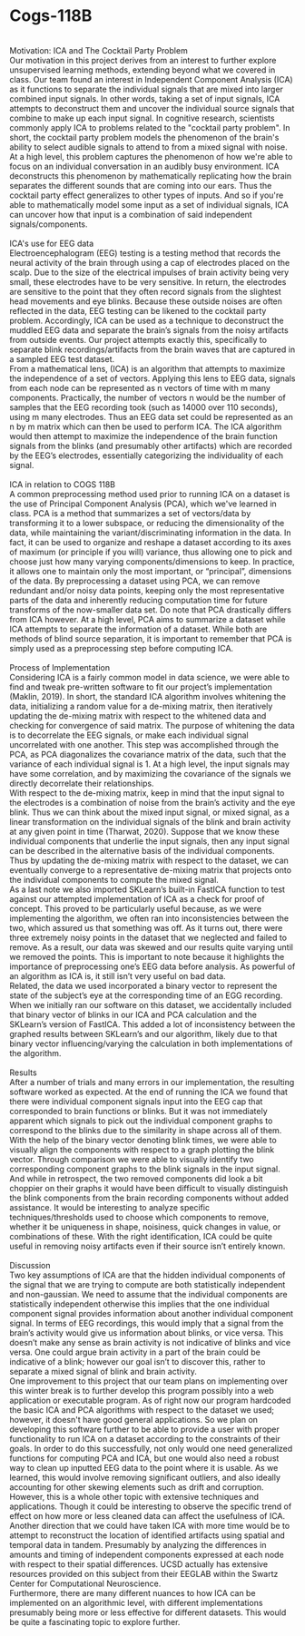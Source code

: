 # Cogs-118B<br>
<br>
Motivation: ICA and The Cocktail Party Problem <br>
Our motivation in this project derives from an interest to further explore unsupervised learning methods, extending beyond what we covered in class. Our team found an interest in Independent Component Analysis (ICA) as it functions to separate the individual signals that are mixed into larger combined input signals. In other words, taking a set of input signals, ICA attempts to deconstruct them and uncover the individual source signals that combine to make up each input signal. 
In cognitive research, scientists commonly apply ICA to problems related to the "cocktail party problem". In short, the cocktail party problem models the phenomenon of the brain's ability to select audible signals to attend to from a mixed signal with noise. At a high level, this problem captures the phenomenon of how we're able to focus on an individual conversation in an audibly busy environment.  ICA deconstructs this phenomenon by mathematically replicating how the brain separates the different sounds that are coming into our ears. Thus the cocktail party effect generalizes to other types of inputs.  And so if you're able to mathematically model some input as a set of individual signals, ICA can uncover how that input is a combination of said independent signals/components. <br>
<br>
ICA's use for EEG data <br>
Electroencephalogram (EEG) testing is a testing method that records the neural activity of the brain through using a cap of electrodes placed on the scalp. Due to the size of the electrical impulses of brain activity being very small, these electrodes have to be very sensitive. In return, the electrodes are sensitive to the point that they often record signals from the slightest head movements and eye blinks. Because these outside noises are often reflected in the data, EEG testing can be likened to the cocktail party problem. Accordingly, ICA can be used as a technique to deconstruct the muddled EEG data and separate the brain’s signals from the noisy artifacts from outside events. Our project attempts exactly this, specifically to separate blink recordings/artifacts from the brain waves that are captured in a sampled EEG test dataset. <br>
From a mathematical lens, (ICA) is an algorithm that attempts to maximize the independence of a set of vectors. Applying this lens to EEG data, signals from each node can be represented as n vectors of time with m many components. Practically, the number of vectors n would be the number of samples that the EEG recording took (such as 14000 over 110 seconds), using m many electrodes. Thus an EEG data set could be represented as an n by m matrix which can then be used to perform ICA. The ICA algorithm would then attempt to maximize the independence of the brain function signals from the blinks (and presumably other artifacts) which are recorded by the EEG’s electrodes, essentially categorizing the individuality of each signal. <br>
<br>
ICA in relation to COGS 118B <br>
A common preprocessing method used prior to running ICA on a dataset is the use of Principal Component Analysis (PCA), which we've learned in class. PCA is a method that summarizes a set of vectors/data by transforming it to a lower subspace, or reducing the dimensionality of the data, while maintaining the variant/discriminating information in the data. In fact, it can be used to organize and reshape a dataset according to its axes of maximum (or principle if you will) variance, thus allowing one to pick and choose just how many varying components/dimensions to keep.  In practice, it allows one to maintain only the most important, or “principal”, dimensions of the data.  By preprocessing a dataset using PCA, we can remove redundant and/or noisy data points, keeping only the most representative parts of the data and inherently reducing computation time for future transforms of the now-smaller data set. Do note that PCA drastically differs from ICA however.  At a high level, PCA aims to summarize a dataset while ICA attempts to separate the information of a dataset. While both are methods of blind source separation, it is important to remember that PCA is simply used as a preprocessing step before computing ICA. <br>
<br>
Process of Implementation <br>
Considering ICA is a fairly common model in data science, we were able to find and tweak pre-written software to fit our project’s implementation (Maklin, 2019). In short, the standard ICA algorithm involves whitening the data, initializing a random value for a de-mixing matrix, then iteratively updating the de-mixing matrix with respect to the whitened data and checking for convergence of said matrix. The purpose of whitening the data is to decorrelate the EEG signals, or make each individual signal uncorrelated with one another. This step was accomplished through the PCA, as PCA diagonalizes the covariance matrix of the data, such that the variance of each individual signal is 1. At a high level, the input signals may have some correlation, and by maximizing the covariance of the signals we directly decorrelate their relationships. <br>
With respect to the de-mixing matrix, keep in mind that the input signal to the electrodes is a combination of noise from the brain’s activity and the eye blink. Thus we can think about the mixed input signal, or mixed signal, as a linear transformation on the individual signals of the blink and brain activity at any given point in time (Tharwat, 2020). Suppose that we know these individual components that underlie the input signals, then any input signal can be described in the alternative basis of the individual components. Thus by updating the de-mixing matrix with respect to the dataset, we can eventually converge to a representative de-mixing matrix that projects onto the individual components to compute the mixed signal. <br>
As a last note we also imported SKLearn’s built-in FastICA function to test against our attempted implementation of ICA as a check for proof of concept. This proved to be particularly useful because, as we were implementing the algorithm, we often ran into inconsistencies between the two, which assured us that something was off.  As it turns out, there were three extremely noisy points in the dataset that we neglected and failed to remove.  As a result, our data was skewed and our results quite varying until we removed the points.  This is important to note because it highlights the importance of preprocessing one’s EEG data before analysis.  As powerful of an algorithm as ICA is, it still isn’t very useful on bad data. <br>
Related, the data we used incorporated a binary vector to represent the state of the subject’s eye at the corresponding time of an EGG recording. When we initially ran our software on this dataset, we accidentally included that binary vector of blinks in our ICA and PCA calculation and the SKLearn’s version of FastICA. This added a lot of inconsistency between the graphed results between SKLearn’s and our algorithm, likely due to that binary vector influencing/varying the calculation in both implementations of the algorithm. <br>
<br>
Results <br>
	After a number of trials and many errors in our implementation, the resulting software worked as expected. At the end of running the ICA we found that there were individual component signals input into the EEG cap that corresponded to brain functions or blinks. But it was not immediately apparent which signals to pick out the individual component graphs to correspond to the blinks due to the similarity in shape across all of them. With the help of the binary vector denoting blink times, we were able to visually align the components with respect to a graph plotting the blink vector. Through comparison we were able to visually identify two corresponding component graphs to the blink signals in the input signal. And while in retrospect, the two removed components did look a bit choppier on their graphs it would have been difficult to visually distinguish the blink components from the brain recording components without added assistance.  It would be interesting to analyze specific techniques/thresholds used to choose which components to remove, whether it be uniqueness in shape, noisiness, quick changes in value, or combinations of these.  With the right identification, ICA could be quite useful in removing noisy artifacts even if their source isn’t entirely known. <br>
<br>
Discussion <br>
	Two key assumptions of ICA are that the hidden individual components of the signal that we are trying to compute are both statistically independent and non-gaussian. We need to assume that the individual components are statistically independent otherwise this implies that the one individual component signal provides information about another individual component signal. In terms of EEG recordings, this would imply that a signal from the brain’s activity would give us information about blinks, or vice versa. This doesn’t make any sense as brain activity is not indicative of blinks and vice versa. One could argue brain activity in a part of the brain could be indicative of a blink; however our goal isn’t to discover this, rather to separate a mixed signal of blink and brain activity. <br>
	One improvement to this project that our team plans on implementing over this winter break is to further develop this program possibly into a web application or executable program. As of right now our program hardcoded the basic ICA and PCA algorithms with respect to the dataset we used; however, it doesn't have good general applications. So we plan on developing this software further to be able to provide a user with proper functionality to run ICA on a dataset according to the constraints of their goals.  In order to do this successfully, not only would one need generalized functions for computing PCA and ICA, but one would also need a robust way to clean up inputted EEG data to the point where it is usable.  As we learned, this would involve removing significant outliers, and also ideally accounting for other skewing elements such as drift and corruption.  However, this is a whole other topic with extensive techniques and applications.  Though it could be interesting to observe the specific trend of effect on how more or less cleaned data can affect the usefulness of ICA. <br>
	Another direction that we could have taken ICA with more time would be to attempt to reconstruct the location of identified artifacts using spatial and temporal data in tandem.  Presumably by analyzing the differences in amounts and timing of independent components expressed at each node with respect to their spatial differences.  UCSD actually has extensive resources provided on this subject from their EEGLAB within the Swartz Center for Computational Neuroscience. <br>
	Furthermore, there are many different nuances to how ICA can be implemented on an algorithmic level, with different implementations presumably being more or less effective for different datasets.  This would be quite a fascinating topic to explore further.
